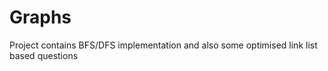# Graphs
Project contains BFS/DFS implementation and also some optimised link list based questions 
